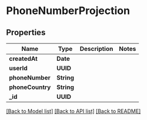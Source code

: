 # PhoneNumberProjection

## Properties
Name | Type | Description | Notes
------------ | ------------- | ------------- | -------------
**createdAt** | **Date** |  | 
**userId** | **UUID** |  | 
**phoneNumber** | **String** |  | 
**phoneCountry** | **String** |  | 
**_id** | **UUID** |  | 

[[Back to Model list]](../README#documentation-for-models) [[Back to API list]](../README#documentation-for-api-endpoints) [[Back to README]](../README)


